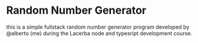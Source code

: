 # Random Number Generator

this is a simple fullstack random number generator
program developed by @alberto (me) during the 
Lacerba node and typesript development course.